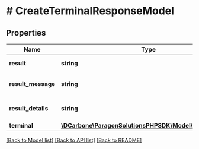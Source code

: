 # # CreateTerminalResponseModel

## Properties

Name | Type | Description | Notes
------------ | ------------- | ------------- | -------------
**result** | **string** | Method result code | [optional]
**result_message** | **string** | Method result message | [optional]
**result_details** | **string** | Method result details | [optional]
**terminal** | [**\DCarbone\ParagonSolutionsPHPSDK\Model\TerminalModel**](TerminalModel.md) |  | [optional]

[[Back to Model list]](../../README.md#models) [[Back to API list]](../../README.md#endpoints) [[Back to README]](../../README.md)
